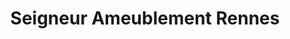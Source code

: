 ---
title: "Seigneur Ameublement Rennes"
url: /montgermont/seigneur-ameublement-rennes/
shop: meubles
---